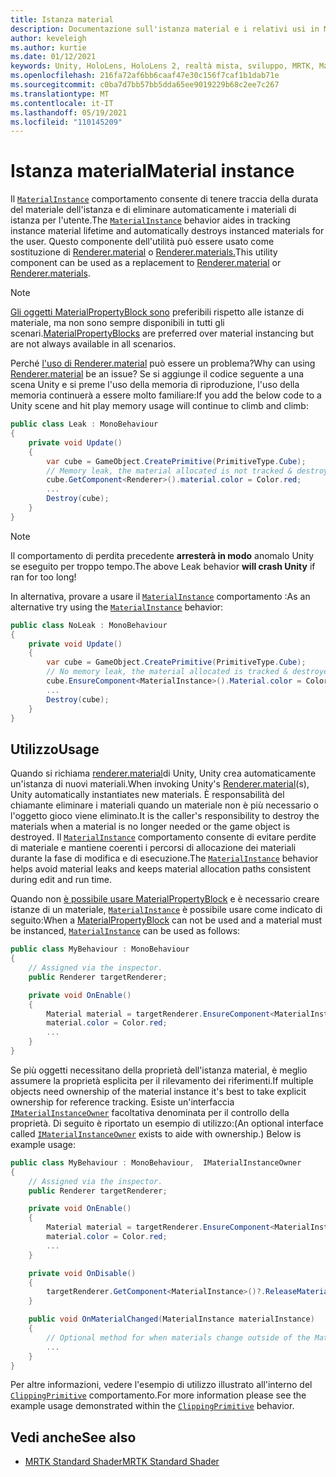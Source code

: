 ```yaml
---
title: Istanza material
description: Documentazione sull'istanza material e i relativi usi in MRTK
author: keveleigh
ms.author: kurtie
ms.date: 01/12/2021
keywords: Unity, HoloLens, HoloLens 2, realtà mista, sviluppo, MRTK, MaterialInstance,
ms.openlocfilehash: 216fa72af6bb6caaf47e30c156f7caf1b1dab71e
ms.sourcegitcommit: c0ba7d7bb57bb5dda65ee9019229b68c2ee7c267
ms.translationtype: MT
ms.contentlocale: it-IT
ms.lasthandoff: 05/19/2021
ms.locfileid: "110145209"
---
```

# <a name="material-instance"></a><span data-ttu-id="3ceab-104">Istanza material</span><span class="sxs-lookup"><span data-stu-id="3ceab-104">Material instance</span></span>

<span data-ttu-id="3ceab-105">Il [`MaterialInstance`](xref:Microsoft.MixedReality.Toolkit.Rendering.MaterialInstance) comportamento consente di tenere traccia della durata del materiale dell'istanza e di eliminare automaticamente i materiali di istanza per l'utente.</span><span class="sxs-lookup"><span data-stu-id="3ceab-105">The [`MaterialInstance`](xref:Microsoft.MixedReality.Toolkit.Rendering.MaterialInstance) behavior aides in tracking instance material lifetime and automatically destroys instanced materials for the user.</span></span> <span data-ttu-id="3ceab-106">Questo componente dell'utilità può essere usato come sostituzione di [Renderer.material](https://docs.unity3d.com/ScriptReference/Renderer-material.html) o [Renderer.materials.](https://docs.unity3d.com/ScriptReference/Renderer-materials.html)</span><span class="sxs-lookup"><span data-stu-id="3ceab-106">This utility component can be used as a replacement to [Renderer.material](https://docs.unity3d.com/ScriptReference/Renderer-material.html) or [Renderer.materials](https://docs.unity3d.com/ScriptReference/Renderer-materials.html).</span></span>

> [!NOTE]
> <span data-ttu-id="3ceab-107">[Gli oggetti MaterialPropertyBlock sono](https://docs.unity3d.com/ScriptReference/MaterialPropertyBlock.html) preferibili rispetto alle istanze di materiale, ma non sono sempre disponibili in tutti gli scenari.</span><span class="sxs-lookup"><span data-stu-id="3ceab-107">[MaterialPropertyBlocks](https://docs.unity3d.com/ScriptReference/MaterialPropertyBlock.html) are preferred over material instancing but are not always available  in all scenarios.</span></span>

<span data-ttu-id="3ceab-108">Perché [l'uso di Renderer.material](https://docs.unity3d.com/ScriptReference/Renderer-material.html) può essere un problema?</span><span class="sxs-lookup"><span data-stu-id="3ceab-108">Why can using [Renderer.material](https://docs.unity3d.com/ScriptReference/Renderer-material.html) be an issue?</span></span> <span data-ttu-id="3ceab-109">Se si aggiunge il codice seguente a una scena Unity e si preme l'uso della memoria di riproduzione, l'uso della memoria continuerà a essere molto familiare:</span><span class="sxs-lookup"><span data-stu-id="3ceab-109">If you add the below code to a Unity scene and hit play memory usage will continue to climb and climb:</span></span>

```c#
public class Leak : MonoBehaviour
{
    private void Update()
    {
        var cube = GameObject.CreatePrimitive(PrimitiveType.Cube);
        // Memory leak, the material allocated is not tracked & destroyed.
        cube.GetComponent<Renderer>().material.color = Color.red;
        ...
        Destroy(cube);
    }
}
```

> [!NOTE]
> <span data-ttu-id="3ceab-110">Il comportamento di perdita precedente **arresterà in modo** anomalo Unity se eseguito per troppo tempo.</span><span class="sxs-lookup"><span data-stu-id="3ceab-110">The above Leak behavior **will crash Unity** if ran for too long!</span></span>

<span data-ttu-id="3ceab-111">In alternativa, provare a usare il [`MaterialInstance`](xref:Microsoft.MixedReality.Toolkit.Rendering.MaterialInstance) comportamento :</span><span class="sxs-lookup"><span data-stu-id="3ceab-111">As an alternative try using the [`MaterialInstance`](xref:Microsoft.MixedReality.Toolkit.Rendering.MaterialInstance) behavior:</span></span>

```c#
public class NoLeak : MonoBehaviour
{
    private void Update()
    {
        var cube = GameObject.CreatePrimitive(PrimitiveType.Cube);
        // No memory leak, the material allocated is tracked & destroyed by MaterialInstance.
        cube.EnsureComponent<MaterialInstance>().Material.color = Color.red;
        ...
        Destroy(cube);
    }
}
```

## <a name="usage"></a><span data-ttu-id="3ceab-112">Utilizzo</span><span class="sxs-lookup"><span data-stu-id="3ceab-112">Usage</span></span>

<span data-ttu-id="3ceab-113">Quando si richiama [renderer.material](https://docs.unity3d.com/ScriptReference/Renderer-material.html)di Unity, Unity crea automaticamente un'istanza di nuovi materiali.</span><span class="sxs-lookup"><span data-stu-id="3ceab-113">When invoking Unity's [Renderer.material](https://docs.unity3d.com/ScriptReference/Renderer-material.html)(s), Unity automatically instantiates new materials.</span></span> <span data-ttu-id="3ceab-114">È responsabilità del chiamante eliminare i materiali quando un materiale non è più necessario o l'oggetto gioco viene eliminato.</span><span class="sxs-lookup"><span data-stu-id="3ceab-114">It is the caller's responsibility to destroy the materials when a material is no longer needed or the game object is destroyed.</span></span> <span data-ttu-id="3ceab-115">Il [`MaterialInstance`](xref:Microsoft.MixedReality.Toolkit.Rendering.MaterialInstance) comportamento consente di evitare perdite di materiale e mantiene coerenti i percorsi di allocazione dei materiali durante la fase di modifica e di esecuzione.</span><span class="sxs-lookup"><span data-stu-id="3ceab-115">The [`MaterialInstance`](xref:Microsoft.MixedReality.Toolkit.Rendering.MaterialInstance) behavior helps avoid material leaks and keeps material allocation paths consistent during edit and run time.</span></span>

<span data-ttu-id="3ceab-116">Quando non [è possibile usare MaterialPropertyBlock](https://docs.unity3d.com/ScriptReference/MaterialPropertyBlock.html) e è necessario creare istanze di un materiale, [`MaterialInstance`](xref:Microsoft.MixedReality.Toolkit.Rendering.MaterialInstance) è possibile usare come indicato di seguito:</span><span class="sxs-lookup"><span data-stu-id="3ceab-116">When a [MaterialPropertyBlock](https://docs.unity3d.com/ScriptReference/MaterialPropertyBlock.html) can not be used and a material must be instanced, [`MaterialInstance`](xref:Microsoft.MixedReality.Toolkit.Rendering.MaterialInstance) can be used as follows:</span></span>

```c#
public class MyBehaviour : MonoBehaviour
{
    // Assigned via the inspector.
    public Renderer targetRenderer;

    private void OnEnable()
    {
        Material material = targetRenderer.EnsureComponent<MaterialInstance>().Material;
        material.color = Color.red;
        ...
    }
}
```

<span data-ttu-id="3ceab-117">Se più oggetti necessitano della proprietà dell'istanza material, è meglio assumere la proprietà esplicita per il rilevamento dei riferimenti.</span><span class="sxs-lookup"><span data-stu-id="3ceab-117">If multiple objects need ownership of the material instance it's best to take explicit ownership for reference tracking.</span></span> <span data-ttu-id="3ceab-118">Esiste un'interfaccia [`IMaterialInstanceOwner`](xref:Microsoft.MixedReality.Toolkit.Rendering.IMaterialInstanceOwner) facoltativa denominata per il controllo della proprietà. Di seguito è riportato un esempio di utilizzo:</span><span class="sxs-lookup"><span data-stu-id="3ceab-118">(An optional interface called [`IMaterialInstanceOwner`](xref:Microsoft.MixedReality.Toolkit.Rendering.IMaterialInstanceOwner) exists to aide with ownership.) Below is example usage:</span></span>

```c#
public class MyBehaviour : MonoBehaviour,  IMaterialInstanceOwner
{
    // Assigned via the inspector.
    public Renderer targetRenderer;

    private void OnEnable()
    {
        Material material = targetRenderer.EnsureComponent<MaterialInstance>().AcquireMaterial(this);
        material.color = Color.red;
        ...
    }

    private void OnDisable()
    {
        targetRenderer.GetComponent<MaterialInstance>()?.ReleaseMaterial(this)
    }

    public void OnMaterialChanged(MaterialInstance materialInstance)
    {
        // Optional method for when materials change outside of the MaterialInstance.
        ...
    }
}
```

<span data-ttu-id="3ceab-119">Per altre informazioni, vedere l'esempio di utilizzo illustrato all'interno del [`ClippingPrimitive`](xref:Microsoft.MixedReality.Toolkit.Utilities.ClippingPrimitive) comportamento.</span><span class="sxs-lookup"><span data-stu-id="3ceab-119">For more information please see the example usage demonstrated within the [`ClippingPrimitive`](xref:Microsoft.MixedReality.Toolkit.Utilities.ClippingPrimitive) behavior.</span></span>

## <a name="see-also"></a><span data-ttu-id="3ceab-120">Vedi anche</span><span class="sxs-lookup"><span data-stu-id="3ceab-120">See also</span></span>

* [<span data-ttu-id="3ceab-121">MRTK Standard Shader</span><span class="sxs-lookup"><span data-stu-id="3ceab-121">MRTK Standard Shader</span></span>](mrtk-standard-shader.md)
